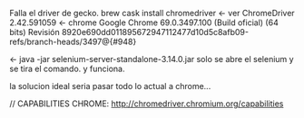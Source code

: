 Falla el driver de gecko.
brew cask install chromedriver <- ver ChromeDriver 2.42.591059
<- chrome Google Chrome	69.0.3497.100 (Build oficial) (64 bits)
          Revisión	8920e690dd011895672947112477d10d5c8afb09-refs/branch-heads/3497@{#948}
     
<- java -jar selenium-server-standalone-3.14.0.jar 
solo se abre el selenium y se tira el comando. y funciona.

la solucion ideal seria pasar todo lo actual a chrome...

// CAPABILITIES CHROME: http://chromedriver.chromium.org/capabilities